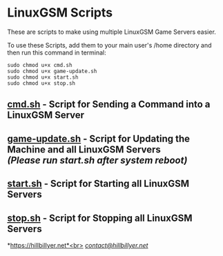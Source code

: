 # LinuxGSM Scripts
These are scripts to make using multiple LinuxGSM Game Servers easier. <br>

To use these Scripts, add them to your main user's /home directory and then run this command in terminal: <br>
```
sudo chmod u+x cmd.sh
sudo chmod u+x game-update.sh
sudo chmod u+x start.sh
sudo chmod u+x stop.sh
```
## [cmd.sh](https://github.com/Hillbillyer/Basic-Scripts/blob/main/LinuxGSM-Scripts/cmd.sh) - Script for Sending a Command into a LinuxGSM Server <br>
## [game-update.sh](https://github.com/Hillbillyer/Basic-Scripts/blob/main/LinuxGSM-Scripts/game-update.sh) - Script for Updating the Machine and all LinuxGSM Servers <br> *(Please run start.sh after system reboot)* <br>
## [start.sh](https://github.com/Hillbillyer/Basic-Scripts/blob/main/LinuxGSM-Scripts/start.sh) - Script for Starting all LinuxGSM Servers <br>
## [stop.sh](https://github.com/Hillbillyer/Basic-Scripts/blob/main/LinuxGSM-Scripts/stop.sh) - Script for Stopping all LinuxGSM Servers <br>


*https://hillbillyer.net*<br>
*contact@hillbillyer.net*